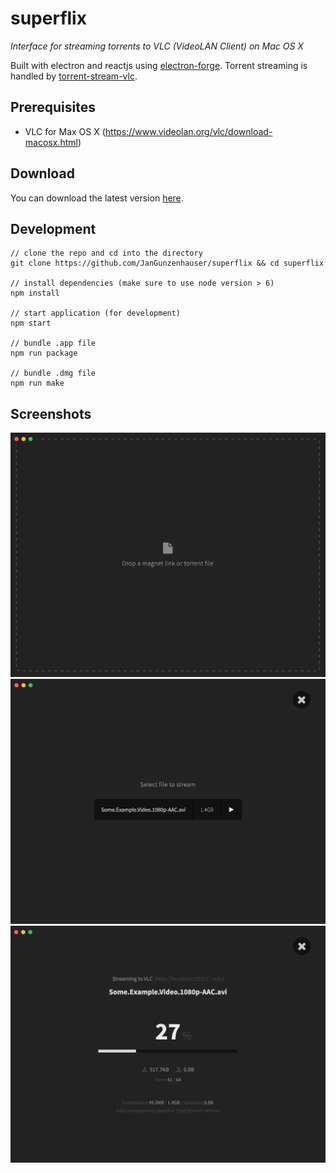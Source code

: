 # superflix
<i>Interface for streaming torrents to VLC (VideoLAN Client) on Mac OS X</i>

Built with electron and reactjs using <a href="https://github.com/electron-userland/electron-forge">electron-forge</a>. Torrent streaming is handled by <a href="https://www.npmjs.com/package/torrent-stream-vlc">torrent-stream-vlc</a>.

## Prerequisites
- VLC for Max OS X (https://www.videolan.org/vlc/download-macosx.html)

## Download
You can download the latest version <a href="">here</a>.

## Development

    // clone the repo and cd into the directory
    git clone https://github.com/JanGunzenhauser/superflix && cd superflix

    // install dependencies (make sure to use node version > 6)
    npm install

    // start application (for development)
    npm start 

    // bundle .app file
    npm run package

    // bundle .dmg file
    npm run make

## Screenshots

![Superflix: Drop magnet link or torrent](screenshots/superflix1.png)
![Superflix: Select file to stream](screenshots/superflix2.png)
![Superflix: Check stream status](screenshots/superflix3.png)



